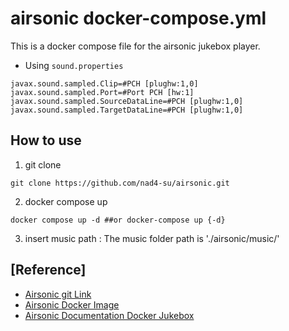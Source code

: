 # airsonic docker-compose.yml

This is a docker compose file for the airsonic jukebox player.

- Using `sound.properties`
```
javax.sound.sampled.Clip=#PCH [plughw:1,0]
javax.sound.sampled.Port=#Port PCH [hw:1]
javax.sound.sampled.SourceDataLine=#PCH [plughw:1,0]
javax.sound.sampled.TargetDataLine=#PCH [plughw:1,0]
```

## How to use
1. git clone
```
git clone https://github.com/nad4-su/airsonic.git
```
2. docker compose up
```
docker compose up -d ##or docker-compose up {-d}
```
3. insert music path : The music folder path is './airsonic/music/'


## [Reference]
- [Airsonic git Link](https://github.com/airsonic/airsonic)
- [Airsonic Docker Image](https://hub.docker.com/r/airsonic/airsonic/)
- [Airsonic Documentation Docker Jukebox](https://airsonic.github.io/docs/jukebox/)



